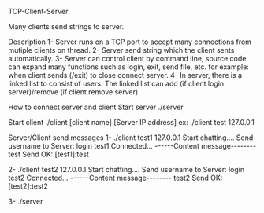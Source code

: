 TCP-Client-Server

Many clients send strings to server.

Description
1- Server runs on a TCP port to accept many connections from mutiple clients on thread. 
2- Server send string which the client sents automatically.
3- Server can control client by command line, source code can expand many functions such as login, exit, send file, etc.
for example: when client sends (/exit) to close connect server.
4- In server, there is a linked list to consist of users. The linked list can add (if client login server)/remove (if client remove server).

How to connect server and client
Start server
./server

Start client
./client [client name] [Server IP address]
ex: ./client test 127.0.0.1

Server/Client send messages
1- ./client test1 127.0.0.1
Start chatting....
Send username to Server: login test1
Connected...
------Content message--------
test
Send OK: [test1]:test

2- ./client test2 127.0.0.1
Start chatting....
Send username to Server: login test2
Connected...
------Content message--------
test2
Send OK: [test2]:test2

3- ./server
